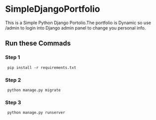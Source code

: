 # SimpleDjangoPortfolio

This is a Simple Python Django Portolio.The portfolio is Dynamic so use /admin to login into Django admin panel to change you personal info.

<h3> 
     
     



## Run these Commads
### Step 1
     pip install -r requirements.txt
### Step 2
     python manage.py migrate
        
### Step 3
     python manage.py runserver
  













